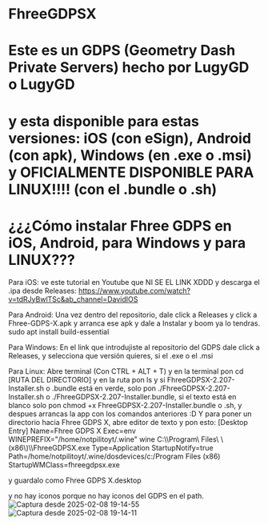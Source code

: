 # FhreeGDPSX
# Este es un GDPS (Geometry Dash Private Servers) hecho por LugyGD o LugyGD
# y esta disponible para estas versiones: iOS (con eSign), Android (con apk), Windows (en .exe o .msi) y OFICIALMENTE DISPONIBLE PARA LINUX!!!! (con el .bundle o .sh)


# ¿¿¿Cómo instalar Fhree GDPS en iOS, Android, para Windows y para LINUX???


Para iOS: ve este tutorial en Youtube que NI SE EL LINK XDDD y descarga el .ipa desde Releases: https://www.youtube.com/watch?v=tdRJyBwlTSc&ab_channel=DavidIOS


Para Android: Una vez dentro del repositorio, dale click a Releases y click a Fhree-GDPS-X.apk y arranca ese apk y dale a Instalar y boom ya lo tendras.
sudo apt install build-essential

Para Windows: En el link que introdujiste al repositorio del GDPS dale click a Releases, y selecciona que versión quieres, si el .exe o el .msi



Para Linux: Abre terminal (Con CTRL + ALT + T) y en la terminal pon cd [RUTA DEL DIRECTORIO] y en la ruta pon ls y si FhreeGDPSX-2.207-Installer.sh o .bundle está en verde, solo pon ./FhreeGDPSX-2.207-Installer.sh o ./FhreeGDPSX-2.207-Installer.bundle, si el texto está en blanco solo pon chmod +x FhreeGDPSX-2.207-Installer.bundle o .sh, y despues arrancas la app con los comandos anteriores :D
Y para poner un directorio hacia Fhree GDPS X, abre editor de texto y pon esto:
[Desktop Entry]
Name=Fhree GDPS X
Exec=env WINEPREFIX="/home/notpilitoyt/.wine" wine C:\\\\Program\\ Files\\ \\(x86\\)\\\\FhreeGDPSX.exe
Type=Application
StartupNotify=true
Path=/home/notpilitoyt/.wine/dosdevices/c:/Program Files (x86)
StartupWMClass=fhreegdpsx.exe


y guardalo como Fhree GDPS X.desktop

y no hay iconos porque no hay iconos del GDPS en el path.
![Captura desde 2025-02-08 19-14-55](https://github.com/user-attachments/assets/ef8c3805-6581-41d9-81db-8052e13fe68c)
![Captura desde 2025-02-08 19-14-11](https://github.com/user-attachments/assets/23a1d881-b409-4a10-b095-1f894523c025)
